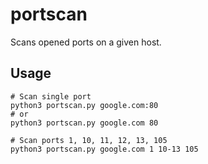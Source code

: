 # portscan
Scans opened ports on a given host.

## Usage

```shell
# Scan single port
python3 portscan.py google.com:80
# or
python3 portscan.py google.com 80

# Scan ports 1, 10, 11, 12, 13, 105
python3 portscan.py google.com 1 10-13 105
```

